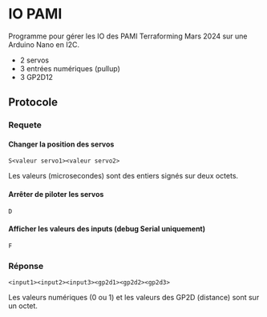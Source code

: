 # IO PAMI

Programme pour gérer les IO des PAMI Terraforming Mars 2024 sur une Arduino Nano en I2C.

- 2 servos
- 3 entrées numériques (pullup)
- 3 GP2D12

## Protocole

### Requete

#### Changer la position des servos

`S<valeur servo1><valeur servo2>`

Les valeurs (microsecondes) sont des entiers signés sur deux octets.

#### Arrêter de piloter les servos

`D`

#### Afficher les valeurs des inputs (debug Serial uniquement)

`F`

### Réponse

`<input1><input2><input3><gp2d1><gp2d2><gp2d3>`

Les valeurs numériques (0 ou 1) et les valeurs des GP2D (distance) sont sur un octet.
